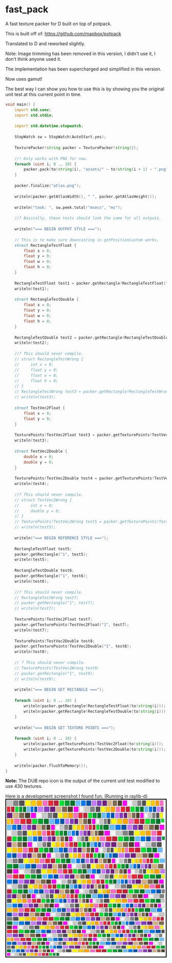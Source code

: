 # fast_pack
 A fast texture packer for D built on top of potpack.

This is built off of: https://github.com/mapbox/potpack

Translated to D and reworked slightly.

Note: Image trimming has been removed in this version, I didn't use it, I don't think anyone used it.

The implementation has been supercharged and simplified in this version.

Now uses gamut!

The best way I can show you how to use this is by showing you the original unit test at this current point in time.

```d
void main() {
    import std.conv;
    import std.stdio;

    import std.datetime.stopwatch;

    StopWatch sw = StopWatch(AutoStart.yes);

    TexturePacker!string packer = TexturePacker!string(2);

    //! Only works with PNG for now.
    foreach (uint i; 0 .. 10) {
        packer.pack(to!string(i), "assets/" ~ to!string(i + 1) ~ ".png");
    }

    packer.finalize("atlas.png");

    writeln(packer.getAtlasWidth(), " ", packer.getAtlasHeight());

    writeln("took: ", sw.peek.total!"msecs", "ms");

    //? Basically, these tests should look the same for all outputs.

    writeln("=== BEGIN OUTPUT STYLE ===");

    // This is to make sure downcasting in getPositionCustom works.
    struct RectangleTestFloat {
        float x = 0;
        float y = 0;
        float w = 0;
        float h = 0;
    }

    RectangleTestFloat test1 = packer.getRectangle!RectangleTestFloat("1");
    writeln(test1);

    struct RectangleTestDouble {
        float x = 0;
        float y = 0;
        float w = 0;
        float h = 0;
    }

    RectangleTestDouble test2 = packer.getRectangle!RectangleTestDouble("1");
    writeln(test2);

    //? This should never compile.
    // struct RectangleTestWrong {
    //     int x = 0;
    //     float y = 0;
    //     float w = 0;
    //     float h = 0;
    // }
    // RectangleTestWrong test3 = packer.getRectangle!RectangleTestWrong("1");
    // writeln(test3);

    struct TestVec2Float {
        float x = 0;
        float y = 0;
    }

    TexturePoints!TestVec2Float test3 = packer.getTexturePoints!TestVec2Float("1");
    writeln(test3);

    struct TestVec2Double {
        double x = 0;
        double y = 0;
    }

    TexturePoints!TestVec2Double test4 = packer.getTexturePoints!TestVec2Double("1");
    writeln(test4);

    //? This should never compile.
    // struct TestVec2Wrong {
    //     int x = 0;
    //     double y = 0;
    // }
    // TexturePoints!TestVec2Wrong test5 = packer.getTexturePoints!TestVec2Wrong("1");
    // writeln(test5);

    writeln("=== BEGIN REFERENCE STYLE ===");

    RectangleTestFloat test5;
    packer.getRectangle("1", test5);
    writeln(test5);

    RectangleTestDouble test6;
    packer.getRectangle("1", test6);
    writeln(test6);

    //? This should never compile.
    // RectangleTestWrong test7;
    // packer.getRectangle("1", test7);
    // writeln(test7);

    TexturePoints!TestVec2Float test7;
    packer.getTexturePoints!TestVec2Float("1", test7);
    writeln(test7);

    TexturePoints!TestVec2Double test8;
    packer.getTexturePoints!TestVec2Double("1", test8);
    writeln(test8);

    // ? This should never compile.
    // TexturePoints!TestVec2Wrong test9;
    // packer.getRectangle("1", test9);
    // writeln(test9);

    writeln("=== BEGIN GET RECTANGLE ===");

    foreach (uint i; 0 .. 10) {
        writeln(packer.getRectangle!RectangleTestFloat(to!string(i)));
        writeln(packer.getRectangle!RectangleTestDouble(to!string(i)));
    }

    writeln("=== BEGIN GET TEXTURE POINTS ===");

    foreach (uint i; 0 .. 10) {
        writeln(packer.getTexturePoints!TestVec2Float(to!string(i)));
        writeln(packer.getTexturePoints!TestVec2Double(to!string(i)));
    }

    writeln(packer.flushToMemory());
}
```

**Note:** The DUB repo icon is the output of the current unit test modified to use 430 textures.

Here is a development screenshot I found fun. (Running in raylib-d)
![nosey, eh?](https://raw.githubusercontent.com/jordan4ibanez/jordan4ibanez/refs/heads/main/images/image.png)